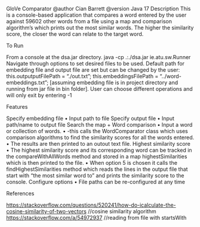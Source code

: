 GloVe Comparator
@author Cian Barrett 
@version Java 17
Description
This is a console-based application that compares a word entered by the
user against 59602 other words from a file using a map and comparison
algorithm’s which prints out the most similar words. The higher the
similarity score, the closer the word can relate to the target word.

To Run

From a console at the dsa.jar directory.
java -cp .:./dsa.jar ie.atu.sw.Runner
Navigate through options to set desired files to be used.
Default path for embedding file and output file are set but can be changed
by the user:
this.outputputFilePath = “./out.txt”;
this.embeddingsFilePath = “../word-embeddings.txt”; [assuming embedding
file is in project directory and running from jar file in bin folder].
User can choose different operations and will only exit by entering -1

Features

Specify embedding file
• Input path to file
Specify output file
• Input path/name to output file
Search the map + Word comparison
• Input a word or collection of words.
• -this calls the WordComparator class which uses comparison
algorithms to find the similarity scores for all the words entered.
• The results are then printed to an outout text file.
Highest similarity score
• The highest similarity score and its corresponding word can be
tracked in the compareWithAllWords method and stored in a map
highestSimilarities which is then printed to the file.
• When option 5 is chosen it calls the findHighestSimilarities method
which reads the lines in the output file that start with “the most
similar word to” and prints the similarity score to the console.
Configure options
• File paths can be re-configured at any time

References

https://stackoverflow.com/questions/520241/how-do-icalculate-the-cosine-similarity-of-two-vectors //cosine
similarity algorithm
https://stackoverflow.com/a/54972937 //reading from file
with startsWith
